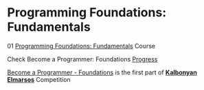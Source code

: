 # Programming Foundations: Fundamentals

01 [Programming Foundations: Fundamentals](https://www.linkedin.com/learning/programming-foundations-fundamentals-3?contextUrn=urn%3Ali%3AlyndaLearningPath%3A56db2b643dd5596be4e4989b) Course 

Check Become a Programmer: Foundations [Progress](https://github.com/hosamation/Become-a-Programmer-Foundations) 

[Become a Programmer - Foundations][1] is the first part of **[Kalbonyan Elmarsos][2]** Competition

[1]: https://www.linkedin.com/learning/paths/become-a-programmer-foundations

[2]: https://www.linkedin.com/company/%D9%83%D8%A7%D9%84%D8%A8%D9%86%D9%8A%D8%A7%D9%86-%D8%A7%D9%84%D9%85%D8%B1%D8%B5%D9%88%D8%B5/